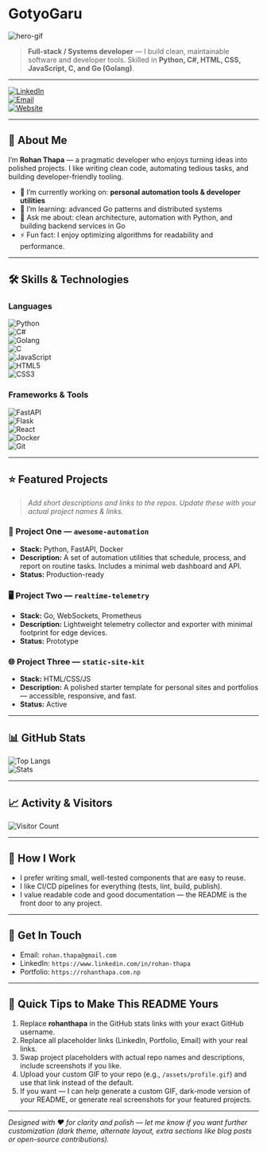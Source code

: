 # GotyoGaru

![hero-gif](https://media.giphy.com/media/hvRJCLFzcasrR4ia7z/giphy.gif)

> **Full-stack / Systems developer** — I build clean, maintainable software and developer tools. Skilled in **Python, C#, HTML, CSS, JavaScript, C, and Go (Golang)**.

---

[![LinkedIn](https://img.shields.io/badge/LinkedIn-Connect-blue?style=flat-square&logo=linkedin)](https://www.linkedin.com/in/rohan-thapa)  
[![Email](https://img.shields.io/badge/Email-rohan.thapa%40gmail.com-red?style=flat-square&logo=gmail)](mailto:rohan.thapa@gmail.com)  
[![Website](https://img.shields.io/badge/Portfolio-visit-brightgreen?style=flat-square&logo=google-chrome)](https://rohanthapa.com.np)

---

## 👋 About Me

I’m **Rohan Thapa** — a pragmatic developer who enjoys turning ideas into polished projects. I like writing clean code, automating tedious tasks, and building developer-friendly tooling.

- 🔭 I’m currently working on: **personal automation tools & developer utilities**  
- 🌱 I’m learning: advanced Go patterns and distributed systems  
- 💬 Ask me about: clean architecture, automation with Python, and building backend services in Go  
- ⚡ Fun fact: I enjoy optimizing algorithms for readability and performance.

---

## 🛠️ Skills & Technologies

### Languages  
![Python](https://img.shields.io/badge/Python-3776AB?style=for-the-badge&logo=python&logoColor=white)  
![C#](https://img.shields.io/badge/C%23-239120?style=for-the-badge&logo=c-sharp&logoColor=white)  
![Golang](https://img.shields.io/badge/Go-00ADD8?style=for-the-badge&logo=go&logoColor=white)  
![C](https://img.shields.io/badge/C-00599C?style=for-the-badge&logo=c&logoColor=white)  
![JavaScript](https://img.shields.io/badge/JavaScript-F7DF1E?style=for-the-badge&logo=javascript&logoColor=black)  
![HTML5](https://img.shields.io/badge/HTML5-E34F26?style=for-the-badge&logo=html5&logoColor=white)  
![CSS3](https://img.shields.io/badge/CSS3-1572B6?style=for-the-badge&logo=css3&logoColor=white)

### Frameworks & Tools  
![FastAPI](https://img.shields.io/badge/FastAPI-005571?style=flat-square)  
![Flask](https://img.shields.io/badge/Flask-000000?style=flat-square)  
![React](https://img.shields.io/badge/React-20232A?style=flat-square&logo=react)  
![Docker](https://img.shields.io/badge/Docker-2496ED?style=flat-square&logo=docker)  
![Git](https://img.shields.io/badge/Git-F05032?style=flat-square&logo=git)

---

## ⭐ Featured Projects

> _Add short descriptions and links to the repos. Update these with your actual project names & links._

### 🔧 Project One — `awesome-automation`  
- **Stack:** Python, FastAPI, Docker  
- **Description:** A set of automation utilities that schedule, process, and report on routine tasks. Includes a minimal web dashboard and API.  
- **Status:** Production-ready

### 🖥️ Project Two — `realtime-telemetry`  
- **Stack:** Go, WebSockets, Prometheus  
- **Description:** Lightweight telemetry collector and exporter with minimal footprint for edge devices.  
- **Status:** Prototype

### 🌐 Project Three — `static-site-kit`  
- **Stack:** HTML/CSS/JS  
- **Description:** A polished starter template for personal sites and portfolios — accessible, responsive, and fast.  
- **Status:** Active

---

## 📊 GitHub Stats

![Top Langs](https://github-readme-stats.vercel.app/api/top-langs/?username=rohanthapa&layout=compact&theme=default)  
![Stats](https://github-readme-stats.vercel.app/api?username=rohanthapa&show_icons=true&theme=default)

---

## 📈 Activity & Visitors

![Visitor Count](https://profile-counter.glitch.me/rohanthapa/count.svg)

---

## 🎯 How I Work

- I prefer writing small, well-tested components that are easy to reuse.  
- I like CI/CD pipelines for everything (tests, lint, build, publish).  
- I value readable code and good documentation — the README is the front door to any project.

---

## 💬 Get In Touch

- Email: `rohan.thapa@gmail.com`  
- LinkedIn: `https://www.linkedin.com/in/rohan-thapa`  
- Portfolio: `https://rohanthapa.com.np`

---

## 📎 Quick Tips to Make This README Yours

1. Replace **rohanthapa** in the GitHub stats links with your exact GitHub username.  
2. Replace all placeholder links (LinkedIn, Portfolio, Email) with your real links.  
3. Swap project placeholders with actual repo names and descriptions, include screenshots if you like.  
4. Upload your custom GIF to your repo (e.g., `/assets/profile.gif`) and use that link instead of the default.  
5. If you want — I can help generate a custom GIF, dark-mode version of your README, or generate real screenshots for your featured projects.

---

*Designed with ❤️ for clarity and polish — let me know if you want further customization (dark theme, alternate layout, extra sections like blog posts or open-source contributions).*
